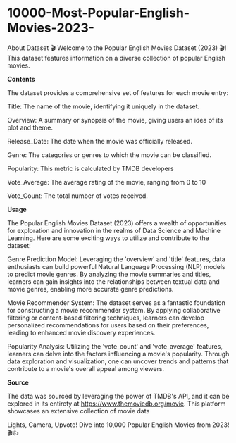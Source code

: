 # 10000-Most-Popular-English-Movies-2023-
About Dataset
🎬 Welcome to the Popular English Movies Dataset (2023) 🎬! This dataset features information on a diverse collection of popular English movies.

**Contents**

The dataset provides a comprehensive set of features for each movie entry:

Title: The name of the movie, identifying it uniquely in the dataset.

Overview: A summary or synopsis of the movie, giving users an idea of its plot and theme.

Release_Date: The date when the movie was officially released.

Genre: The categories or genres to which the movie can be classified.

Popularity: This metric is calculated by TMDB developers

Vote_Average: The average rating of the movie, ranging from 0 to 10

Vote_Count: The total number of votes received.

**Usage**

The Popular English Movies Dataset (2023) offers a wealth of opportunities for exploration and innovation in the realms of Data Science and Machine Learning. Here are some exciting ways to utilize and contribute to the dataset:

Genre Prediction Model: Leveraging the 'overview' and 'title' features, data enthusiasts can build powerful Natural Language Processing (NLP) models to predict movie genres. By analyzing the movie summaries and titles, learners can gain insights into the relationships between textual data and movie genres, enabling more accurate genre predictions.

Movie Recommender System: The dataset serves as a fantastic foundation for constructing a movie recommender system. By applying collaborative filtering or content-based filtering techniques, learners can develop personalized recommendations for users based on their preferences, leading to enhanced movie discovery experiences.

Popularity Analysis: Utilizing the 'vote_count' and 'vote_average' features, learners can delve into the factors influencing a movie's popularity. Through data exploration and visualization, one can uncover trends and patterns that contribute to a movie's overall appeal among viewers.

**Source**

The data was sourced by leveraging the power of TMDB's API, and it can be explored in its entirety at https://www.themoviedb.org/movie. This platform showcases an extensive collection of movie data

Lights, Camera, Upvote! Dive into 10,000 Popular English Movies from 2023! 🎬👍
